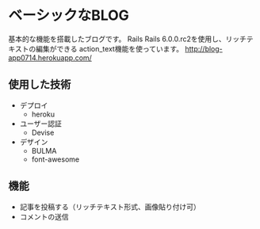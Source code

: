 # ベーシックなBLOG

基本的な機能を搭載したブログです。
Rails Rails 6.0.0.rc2を使用し、リッチテキストの編集ができる
action_text機能を使っています。
http://blog-app0714.herokuapp.com/

## 使用した技術
- デプロイ
  - heroku
- ユーザー認証
  - Devise
- デザイン
  - BULMA
  - font-awesome

## 機能
- 記事を投稿する（リッチテキスト形式、画像貼り付け可）
- コメントの送信